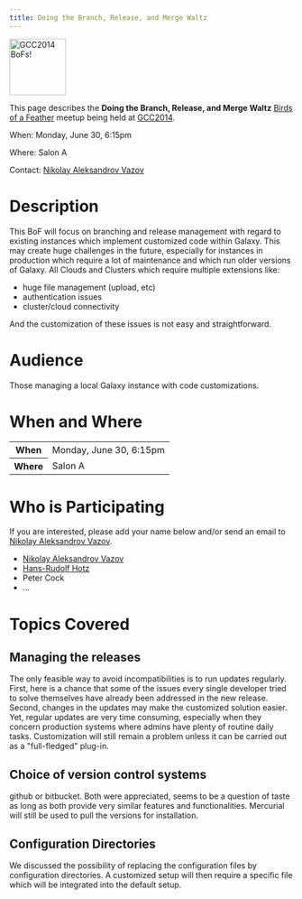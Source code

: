 ```yaml
---
title: Doing the Branch, Release, and Merge Waltz
---
```

<slot name="/events/gcc2014/header" />

<slot name="/events/gcc2014/linkbox" />

<div class='left'><a href='/src/events/gcc2014/bofs/index.md'><img src="/src/images/logos/GCC2014_BoF_LogoSquare.png" alt="GCC2014 BoFs!" width="100" /></a></div>

This page describes the **Doing the Branch, Release, and Merge Waltz** [Birds of a Feather](/src/events/gcc2014/bofs/index.md) meetup being held at [GCC2014](/src/events/gcc2014/index.md).

When: Monday, June 30, 6:15pm

Where: Salon A

Contact: [Nikolay Aleksandrov Vazov](http://www.usit.uio.no/om/organisasjon/uav/itf/ft/ansatte/nikolaiv/index.html)

# Description

This BoF will focus on branching and release management with regard to existing instances which implement customized code within Galaxy.  This may create huge challenges in the future, especially for instances in production which require a lot of maintenance and which run older versions of Galaxy. All Clouds and Clusters which require multiple extensions like:

* huge file management (upload, etc)
* authentication issues
* cluster/cloud connectivity

And the customization of these issues is not easy and straightforward.


# Audience

Those managing a local Galaxy instance with code customizations.

# When and Where

<table>
  <tr>
    <th> When </th>
    <td> Monday, June 30, 6:15pm </td>
  </tr>
  <tr>
    <th> Where </th>
    <td> Salon A </td>
  </tr>
</table>


# Who is Participating

If you are interested, please add your name below and/or send an email to [Nikolay Aleksandrov Vazov](http://www.usit.uio.no/om/organisasjon/uav/itf/ft/ansatte/nikolaiv/index.html).

* [Nikolay Aleksandrov Vazov](http://www.usit.uio.no/om/organisasjon/uav/itf/ft/ansatte/nikolaiv/index.html)
* [Hans-Rudolf Hotz](/people/hansrudolf-hotz/)
* Peter Cock
* ...

# Topics Covered

## Managing the releases

 
The only feasible way to avoid incompatibilities is to run updates regularly. First, here is a chance that some of the issues every single developer tried to solve themselves have already been addressed in the new release. Second, changes in the updates may make the customized solution easier. Yet, regular updates are very time consuming, especially when they concern production systems where admins have plenty of routine daily tasks. Customization will still remain a problem unless it can be carried out as a "full-fledged" plug-in.


## Choice of version control systems

github or bitbucket. Both were appreciated, seems to be a question of taste as long as both provide very similar features and functionalities. Mercurial will still be used to pull the versions for installation.


## Configuration Directories

We discussed the possibility of replacing the configuration files by configuration directories. A customized setup will then require a specific file which will be integrated into the default setup.
